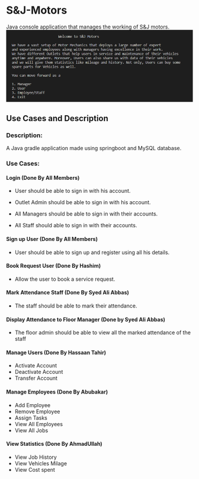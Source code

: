 # S&J-Motors

Java console application that manages the working of S&J motors.
![](output.png)

## Use Cases and Description

### Description:  ####
A Java gradle application made using springboot and MySQL database.

### Use Cases:

#### Login (Done By All Members)

 
  * User should be able to sign in with his account.
  
 * Outlet Admin should be able to sign in with his account.
 
* All Managers should be able to sign in with their accounts.
 
 * All Staff should able to sign in with their accounts.

#### Sign up User (Done By All Members)
 
*  User should be able to sign up and register using all his details.

#### Book Request User (Done By Hashim)
* Allow the user to book a service request.

#### Mark Attendance Staff (Done By Syed Ali Abbas)
 
*  The staff should be able to mark their attendance.

#### Display Attendance to Floor Manager (Done by Syed Ali Abbas)
 
*  The floor admin should be able to view all the marked attendance of the staff

#### Manage Users (Done By Hassaan Tahir)
* Activate Account
* Deactivate Account
* Transfer Account

#### Manage Employees (Done By Abubakar)
* Add Employee
* Remove Employee
* Assign Tasks
* View All Employees
* View All Jobs

#### View Statistics (Done By AhmadUllah)
* View Job History
* View Vehicles Milage
* View Cost spent





